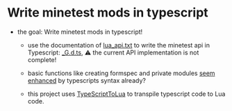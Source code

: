 # Write minetest mods in typescript

- the goal: Write minetest mods in typescript!
  
  - use the documentation of [lua_api.txt](https://github.com/minetest/minetest/blob/master/doc/lua_api.txt) to write the minetest api in Typescript: [_G.d.ts](/_G.d.ts), :warning: the current API implementation is not complete!
  
  - basic functions like creating formspec and private modules [seem enhanced]("rubenwardy_formspecs.ts") by typescripts syntax already?
  
  - this project uses [TypeScriptToLua](https://typescripttolua.github.io/) to transpile typescript code to Lua code.
